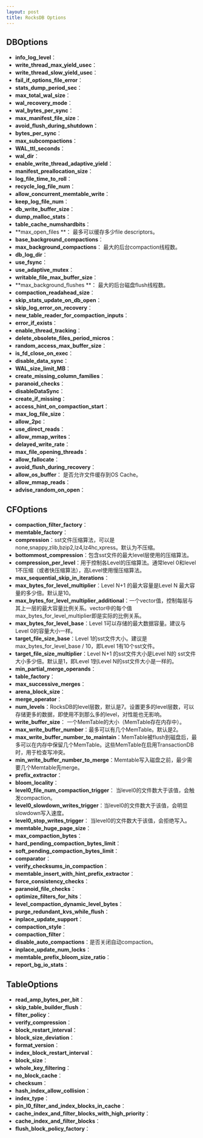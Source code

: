 ```yaml
---
layout: post
title: RocksDB Options
---
```


## DBOptions

+ **info_log_level**：
+ **write_thread_max_yield_usec**：
+ **write_thread_slow_yield_usec**：
+ **fail_if_options_file_error**：
+ **stats_dump_period_sec**：
+ **max_total_wal_size**：
+ **wal_recovery_mode**：
+ **wal_bytes_per_sync**：
+ **max_manifest_file_size**：
+ **avoid_flush_during_shutdown**：
+ **bytes_per_sync**：
+ **max_subcompactions**：
+ **WAL_ttl_seconds**：
+ **wal_dir**：
+ **enable_write_thread_adaptive_yield**：
+ **manifest_preallocation_size**：
+ **log_file_time_to_roll**：
+ **recycle_log_file_num**：
+ **allow_concurrent_memtable_write**：
+ **keep_log_file_num**：
+ **db_write_buffer_size**：
+ **dump_malloc_stats**：
+ **table_cache_numshardbits**：
+ **max_open_files **：  最多可以缓存多少file descriptors。
+ **base_background_compactions**：
+ **max_background_compactions**： 最大的后台compaction线程数。
+ **db_log_dir**：
+ **use_fsync**：
+ **use_adaptive_mutex**：
+ **writable_file_max_buffer_size**：
+ **max_background_flushes **： 最大的后台磁盘flush线程数。
+ **compaction_readahead_size**：
+ **skip_stats_update_on_db_open**：
+ **skip_log_error_on_recovery**：
+ **new_table_reader_for_compaction_inputs**：
+ **error_if_exists**：
+ **enable_thread_tracking**：
+ **delete_obsolete_files_period_micros**：
+ **random_access_max_buffer_size**：
+ **is_fd_close_on_exec**：
+ **disable_data_sync**：
+ **WAL_size_limit_MB**：
+ **create_missing_column_families**：
+ **paranoid_checks**：
+ **disableDataSync**：
+ **create_if_missing**：
+ **access_hint_on_compaction_start**：
+ **max_log_file_size**：
+ **allow_2pc**：
+ **use_direct_reads**：
+ **allow_mmap_writes**：
+ **delayed_write_rate**：
+ **max_file_opening_threads**：
+ **allow_fallocate**：
+ **avoid_flush_during_recovery**：
+ **allow_os_buffer**： 是否允许文件缓存到OS Cache。
+ **allow_mmap_reads**：
+ **advise_random_on_open**：

## CFOptions

+ **compaction_filter_factory**：
+ **memtable_factory**：
+ **compression**：sst文件压缩算法，可以是none,snappy,zlib,bzip2,lz4,lz4hc,xpress。默认为不压缩。
+ **bottommost_compression**：包含sst文件的最大level层使用的压缩算法。
+ **compression_per_level**：用于控制各Level的压缩算法。通常level 0和level 1不压缩（或者快压缩算法），高Level使用慢压缩算法。
+ **max_sequential_skip_in_iterations**：
+ **max_bytes_for_level_multiplier**：Level N+1 的最大容量是Level N 最大容量的多少倍。默认是10。
+ **max_bytes_for_level_multiplier_additional**：一个vector值，控制每层与其上一层的最大容量比例关系。vector中的每个值max_bytes_for_level_multiplier即是实际的比例关系。
+ **max_bytes_for_level_base**：Level 1可以存储的最大数据容量。建议与Level 0的容量大小一样。
+ **target_file_size_base**：Level 1的sst文件大小。建议是max_bytes_for_level_base / 10，即Level 1有10个sst文件。
+ **target_file_size_multiplier**：Level N+1 的sst文件大小是Level N的 sst文件大小多少倍。默认是1，即Level 1到Level N的sst文件大小是一样的。
+ **min_partial_merge_operands**：
+ **table_factory**：
+ **max_successive_merges**：
+ **arena_block_size**：
+ **merge_operator**：
+ **num_levels**：RocksDB的level层数，默认是7。设置更多的level层数，可以存储更多的数据，即使用不到那么多的level，对性能也无影响。
+ **write_buffer_size**： 一个MemTable的大小（MemTable存在内存中）。
+ **max_write_buffer_number**：最多可以有几个MemTable。默认是2。
+ **max_write_buffer_number_to_maintain**：MemTable被flush到磁盘后，最多可以在内存中保留几个MemTable。这些MemTable在启用TransactionDB时，用于检查写冲突。
+ **min_write_buffer_number_to_merge**：Memtable写入磁盘之前，最少需要几个Memtable先merge。
+ **prefix_extractor**：
+ **bloom_locality**：
+ **level0_file_num_compaction_trigger**： 当level0的文件数大于该值，会触发compaction。
+ **level0_slowdown_writes_trigger**：当level0的文件数大于该值，会明显slowdown写入速度。
+ **level0_stop_writes_trigger**： 当level0的文件数大于该值，会拒绝写入。
+ **memtable_huge_page_size**：
+ **max_compaction_bytes**：
+ **hard_pending_compaction_bytes_limit**：
+ **soft_pending_compaction_bytes_limit**：
+ **comparator**：
+ **verify_checksums_in_compaction**：
+ **memtable_insert_with_hint_prefix_extractor**：
+ **force_consistency_checks**：
+ **paranoid_file_checks**：
+ **optimize_filters_for_hits**：
+ **level_compaction_dynamic_level_bytes**：
+ **purge_redundant_kvs_while_flush**：
+ **inplace_update_support**：
+ **compaction_style**：
+ **compaction_filter**：
+ **disable_auto_compactions**：是否关闭自动compaction。
+ **inplace_update_num_locks**：
+ **memtable_prefix_bloom_size_ratio**：
+ **report_bg_io_stats**：

## TableOptions

+ **read_amp_bytes_per_bit**：
+ **skip_table_builder_flush**：
+ **filter_policy**：
+ **verify_compression**：
+ **block_restart_interval**：
+ **block_size_deviation**：
+ **format_version**：
+ **index_block_restart_interval**：
+ **block_size**：
+ **whole_key_filtering**：
+ **no_block_cache**：
+ **checksum**：
+ **hash_index_allow_collision**：
+ **index_type**：
+ **pin_l0_filter_and_index_blocks_in_cache**：
+ **cache_index_and_filter_blocks_with_high_priority**：
+ **cache_index_and_filter_blocks**：
+ **flush_block_policy_factory**：